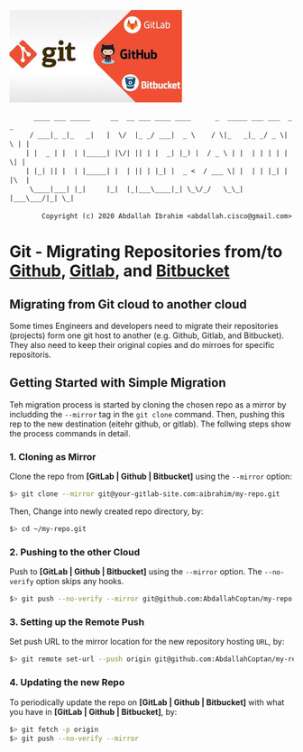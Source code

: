 ![Preview](./imgs/git_migration.jpeg)

          ____ ___ _____     __  __ ___ ____ ____      _  _____ ___ ___  _   _ 
         / ___|_ _|_   _|   |  \/  |_ _/ ___|  _ \    / \|_   _|_ _/ _ \| \ | |
        | |  _ | |  | |_____| |\/| || | |  _| |_) |  / _ \ | |  | | | | |  \| |
        | |_| || |  | |_____| |  | || | |_| |  _ <  / ___ \| |  | | |_| | |\  |
         \____|___| |_|     |_|  |_|___\____|_| \_\/_/   \_\_| |___\___/|_| \_|

			Copyright (c) 2020 Abdallah Ibrahim <abdallah.cisco@gmail.com>


# Git - Migrating Repositories from/to [Github](https://github.com/), [Gitlab](https://about.gitlab.com/), and [Bitbucket](https://bitbucket.org/product/)

## Migrating from Git cloud to another cloud
Some times Engineers and developers need to migrate their repositories (projects) form one git host to another (e.g. Github, Gitlab, and Bitbucket). They also need to keep their original copies and do mirroes for specific repositoris.
 

## Getting Started  with Simple Migration

Teh migration process is started by cloning the chosen repo as a mirror by includding the `--mirror` tag in the `git clone` command. Then, pushing this rep to the new destination (eitehr github, or gitlab).  The follwing steps show the process commands in detail.

### 1. Cloning as Mirror

Clone the repo from **[GitLab | Github | Bitbucket]** using the `--mirror` option:

```bash
$> git clone --mirror git@your-gitlab-site.com:aibrahim/my-repo.git
```

Then, Change into newly created repo directory, by:
```bash
$> cd ~/my-repo.git
```
### 2. Pushing to the other Cloud

Push to **[GitLab | Github | Bitbucket]** using the `--mirror` option.  The `--no-verify` option skips any hooks. 

```bash
$> git push --no-verify --mirror git@github.com:AbdallahCoptan/my-repo.git
```

### 3. Setting up the Remote Push

Set push URL to the mirror location for the new repository hosting `URL`, by:

```bash
$> git remote set-url --push origin git@github.com:AbdallahCoptan/my-repo.git
```

### 4. Updating the new Repo
To periodically update the repo on **[GitLab | Github | Bitbucket]** with what you have in **[GitLab | Github | Bitbucket]**, by:

```bash
$> git fetch -p origin
$> git push --no-verify --mirror
```

